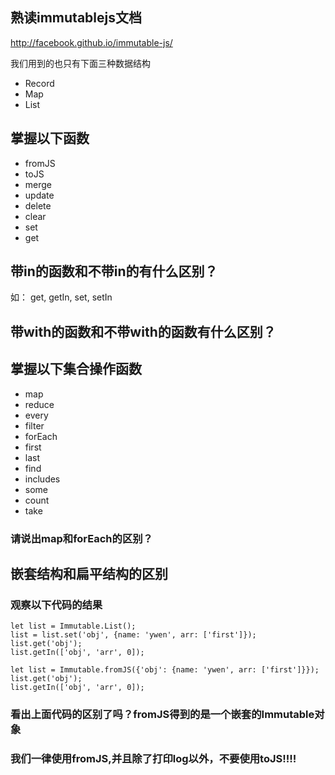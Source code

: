 ## 熟读immutablejs文档

http://facebook.github.io/immutable-js/

我们用到的也只有下面三种数据结构

* Record
* Map
* List

## 掌握以下函数

* fromJS
* toJS
* merge
* update
* delete
* clear
* set
* get

## 带in的函数和不带in的有什么区别？

如： get, getIn, set, setIn

## 带with的函数和不带with的函数有什么区别？

## 掌握以下集合操作函数

* map
* reduce
* every
* filter
* forEach
* first
* last
* find
* includes
* some
* count
* take

### 请说出map和forEach的区别？

## 嵌套结构和扁平结构的区别

### 观察以下代码的结果

```
let list = Immutable.List();
list = list.set('obj', {name: 'ywen', arr: ['first']});
list.get('obj');
list.getIn(['obj', 'arr', 0]);

let list = Immutable.fromJS({'obj': {name: 'ywen', arr: ['first']}});
list.get('obj');
list.getIn(['obj', 'arr', 0]);
```

### 看出上面代码的区别了吗？fromJS得到的是一个嵌套的Immutable对象

### 我们一律使用fromJS,并且除了打印log以外，不要使用toJS!!!!
